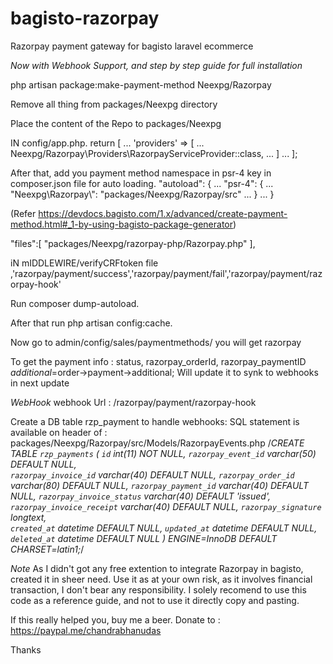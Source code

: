 # bagisto-razorpay
Razorpay payment gateway for bagisto laravel ecommerce

*Now with Webhook Support, and step by step guide for full installation*




php artisan package:make-payment-method Neexpg/Razorpay

Remove all thing from 
packages/Neexpg directory

Place the content of the Repo to packages/Neexpg 


IN config/app.php.
return [
    ...
    'providers' => [
        ...
        Neexpg/Razorpay\Providers\RazorpayServiceProvider::class,
        ...
    ]
    ...
];

After that, add you payment method namespace in psr-4 key in composer.json file for auto loading.
"autoload": {
    ...
    "psr-4": {
        ...
        "Neexpg\\Razorpay\\": "packages/Neexpg/Razorpay/src"
        ...
    }
    ...
}

(Refer https://devdocs.bagisto.com/1.x/advanced/create-payment-method.html#_1-by-using-bagisto-package-generator)


"files":[
          "packages/Neexpg/razorpay-php/Razorpay.php"
        ],

iN mIDDLEWIRE/verifyCRFtoken file
,'razorpay/payment/success','razorpay/payment/fail','razorpay/payment/razorpay-hook'

Run composer dump-autoload.

After that run php artisan config:cache.

Now go to admin/config/sales/paymentmethods/ you will get razorpay

To get the payment info : status, razorpay_orderId, razorpay_paymentID
 $additional=$order->payment->additional;
 Will update it to synk to webhooks in next update

*WebHook*
webhook Url : <YOUR DOMAIN>/razorpay/payment/razorpay-hook
    
Create a DB table rzp_payment to handle webhooks: SQL statement is available on header of : packages/Neexpg/Razorpay/src/Models/RazorpayEvents.php
 /*CREATE TABLE `rzp_payments` (
  `id` int(11) NOT NULL,
  `razorpay_event_id` varchar(50) DEFAULT NULL,  
  `razorpay_invoice_id` varchar(40) DEFAULT NULL,
  `razorpay_order_id` varchar(80) DEFAULT NULL,
  `razorpay_payment_id` varchar(40) DEFAULT NULL,
  `razorpay_invoice_status` varchar(40) DEFAULT 'issued',
  `razorpay_invoice_receipt` varchar(40) DEFAULT NULL,
  `razorpay_signature` longtext,  
  `created_at` datetime DEFAULT NULL,
  `updated_at` datetime DEFAULT NULL,
  `deleted_at` datetime DEFAULT NULL
) ENGINE=InnoDB DEFAULT CHARSET=latin1;*/   




*Note*
As I didn't got any free extention to integrate  Razorpay in bagisto, created it in sheer need.
Use it as at your own risk, as it involves financial transaction, I don't bear any responsibility.
I solely recomend to use this code as a reference guide, and not to use it directly copy and pasting.

If this really helped you, buy me a beer.
Donate to  : https://paypal.me/chandrabhanudas

Thanks



